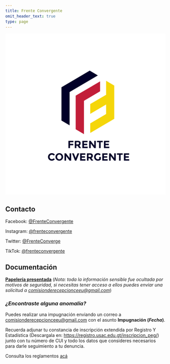 ```yaml
---
title: Frente Convergente
omit_header_text: true
type: page
---
```


![](/img/logos/frente-convergente.png)

## Contacto

Facebook: [@FrenteConvergente](https://www.facebook.com/FrenteConvergente)

Instagram: [@frenteconvergente](https://www.instagram.com/frenteconvergente)

Twitter: [@FrenteConverge](https://twitter.com/FrenteConverge)

TikTok: [@frenteconvergente](https://www.tiktok.com/@frenteconvergente)

## Documentación

**[Papelería presentada](https://drive.google.com/drive/folders/1glyLEezwI3EpMXgeXP_RGYA7LYzvRYOR?usp=sharing)** (*Nota: toda la información sensible fue ocultada por motivos de seguridad, si necesitas tener acceso a ellos puedes enviar una solicitud a comisionderecepcionceeu@gmail.com*)

### *¿Encontraste alguna anomalía?*

Puedes realizar una impugnación enviando un correo a [comisionderecepcionceeu@gmail.com](mailto:comisionderecepcionceeu@gmail.com) con el asunto **Impugnación (*Fecha*)**.

Recuerda adjunar tu constancia de inscripción extendida por Registro Y Estadística (Descargala en: https://registro.usac.edu.gt/inscripcion_peg/) junto con tu número de CUI y todo los datos que consideres necesarios para darle seguimiento a tu denuncia.

Consulta los reglamentos [acá](/reglamentos)